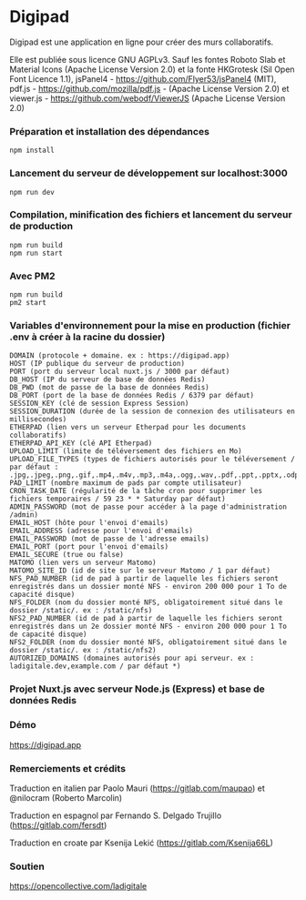 # Digipad

Digipad est une application en ligne pour créer des murs collaboratifs. 

Elle est publiée sous licence GNU AGPLv3.
Sauf les fontes Roboto Slab et Material Icons (Apache License Version 2.0) et la fonte HKGrotesk (Sil Open Font Licence 1.1), jsPanel4 - https://github.com/Flyer53/jsPanel4 (MIT), pdf.js - https://github.com/mozilla/pdf.js - (Apache License Version 2.0) et viewer.js - https://github.com/webodf/ViewerJS (Apache License Version 2.0)

### Préparation et installation des dépendances
```
npm install
```

### Lancement du serveur de développement sur localhost:3000
```
npm run dev
```

### Compilation, minification des fichiers et lancement du serveur de production
```
npm run build
npm run start
```

### Avec PM2
```
npm run build
pm2 start
```

### Variables d'environnement pour la mise en production (fichier .env à créer à la racine du dossier)
```
DOMAIN (protocole + domaine. ex : https://digipad.app)
HOST (IP publique du serveur de production)
PORT (port du serveur local nuxt.js / 3000 par défaut)
DB_HOST (IP du serveur de base de données Redis)
DB_PWD (mot de passe de la base de données Redis)
DB_PORT (port de la base de données Redis / 6379 par défaut)
SESSION_KEY (clé de session Express Session)
SESSION_DURATION (durée de la session de connexion des utilisateurs en millisecondes)
ETHERPAD (lien vers un serveur Etherpad pour les documents collaboratifs)
ETHERPAD_API_KEY (clé API Etherpad)
UPLOAD_LIMIT (limite de téléversement des fichiers en Mo)
UPLOAD_FILE_TYPES (types de fichiers autorisés pour le téléversement / par défaut : .jpg,.jpeg,.png,.gif,.mp4,.m4v,.mp3,.m4a,.ogg,.wav,.pdf,.ppt,.pptx,.odp,.doc,.docx,.odt,.ods,.odg,.xls,.xlsx)
PAD_LIMIT (nombre maximum de pads par compte utilisateur)
CRON_TASK_DATE (régularité de la tâche cron pour supprimer les fichiers temporaires / 59 23 * * Saturday par défaut)
ADMIN_PASSWORD (mot de passe pour accéder à la page d'administration /admin)
EMAIL_HOST (hôte pour l'envoi d'emails)
EMAIL_ADDRESS (adresse pour l'envoi d'emails)
EMAIL_PASSWORD (mot de passe de l'adresse emails)
EMAIL_PORT (port pour l'envoi d'emails)
EMAIL_SECURE (true ou false)
MATOMO (lien vers un serveur Matomo)
MATOMO_SITE_ID (id de site sur le serveur Matomo / 1 par défaut)
NFS_PAD_NUMBER (id de pad à partir de laquelle les fichiers seront enregistrés dans un dossier monté NFS - environ 200 000 pour 1 To de capacité disque)
NFS_FOLDER (nom du dossier monté NFS, obligatoirement situé dans le dossier /static/. ex : /static/nfs)
NFS2_PAD_NUMBER (id de pad à partir de laquelle les fichiers seront enregistrés dans un 2e dossier monté NFS - environ 200 000 pour 1 To de capacité disque)
NFS2_FOLDER (nom du dossier monté NFS, obligatoirement situé dans le dossier /static/. ex : /static/nfs2)
AUTORIZED_DOMAINS (domaines autorisés pour api serveur. ex : ladigitale.dev,example.com / par défaut *)
```

### Projet Nuxt.js avec serveur Node.js (Express) et base de données Redis

### Démo
https://digipad.app

### Remerciements et crédits
Traduction en italien par Paolo Mauri (https://gitlab.com/maupao) et @nilocram (Roberto Marcolin)

Traduction en espagnol par Fernando S. Delgado Trujillo (https://gitlab.com/fersdt)

Traduction en croate par Ksenija Lekić (https://gitlab.com/Ksenija66L)

### Soutien
https://opencollective.com/ladigitale

